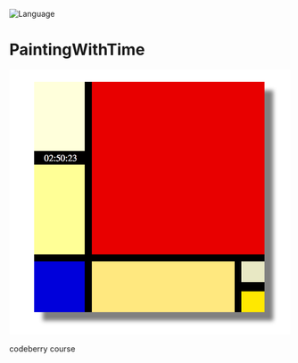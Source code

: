 ![Language](https://img.shields.io/badge/language-html%20%7C%20javascript%20%7C%20css-red.svg?style=flat&colorB=E34C26)

# PaintingWithTime

![Screenshot](https://github.com/gaborkolozsy/PaintingWithTime/blob/master/Painting-with-Time.png)

codeberry course
